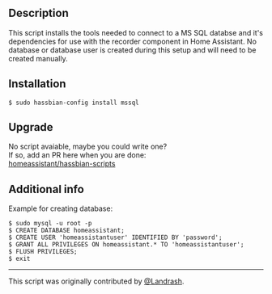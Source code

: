 ## Description
This script installs the tools needed to connect to a MS SQL databse and it's dependencies for use with the recorder component in Home Assistant. No database or database user is created during this setup and will need to be created manually.

## Installation
```
$ sudo hassbian-config install mssql
```

## Upgrade
No script avaiable, maybe you could write one?  
If so, add an PR here when you are done:  
[homeassistant/hassbian-scripts](https://github.com/home-assistant/hassbian-scripts/pulls)

## Additional info
Example for creating database:
```
$ sudo mysql -u root -p
$ CREATE DATABASE homeassistant;
$ CREATE USER 'homeassistantuser' IDENTIFIED BY 'password';
$ GRANT ALL PRIVILEGES ON homeassistant.* TO 'homeassistantuser';
$ FLUSH PRIVILEGES;
$ exit
```

***
This script was originally contributed by [@Landrash](https://github.com/Landrash).
